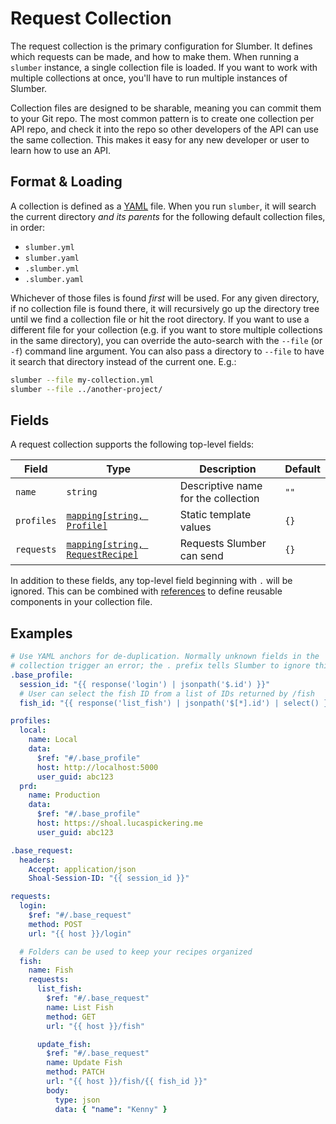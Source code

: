 # Request Collection

The request collection is the primary configuration for Slumber. It defines which requests can be made, and how to make them. When running a `slumber` instance, a single collection file is loaded. If you want to work with multiple collections at once, you'll have to run multiple instances of Slumber.

Collection files are designed to be sharable, meaning you can commit them to your Git repo. The most common pattern is to create one collection per API repo, and check it into the repo so other developers of the API can use the same collection. This makes it easy for any new developer or user to learn how to use an API.

## Format & Loading

A collection is defined as a [YAML](https://yaml.org/) file. When you run `slumber`, it will search the current directory _and its parents_ for the following default collection files, in order:

- `slumber.yml`
- `slumber.yaml`
- `.slumber.yml`
- `.slumber.yaml`

Whichever of those files is found _first_ will be used. For any given directory, if no collection file is found there, it will recursively go up the directory tree until we find a collection file or hit the root directory. If you want to use a different file for your collection (e.g. if you want to store multiple collections in the same directory), you can override the auto-search with the `--file` (or `-f`) command line argument. You can also pass a directory to `--file` to have it search that directory instead of the current one. E.g.:

```sh
slumber --file my-collection.yml
slumber --file ../another-project/
```

## Fields

A request collection supports the following top-level fields:

| Field      | Type                                                    | Description                         | Default |
| ---------- | ------------------------------------------------------- | ----------------------------------- | ------- |
| `name`     | `string`                                                | Descriptive name for the collection | `""`    |
| `profiles` | [`mapping[string, Profile]`](./profile.md)              | Static template values              | `{}`    |
| `requests` | [`mapping[string, RequestRecipe]`](./request_recipe.md) | Requests Slumber can send           | `{}`    |

In addition to these fields, any top-level field beginning with `.` will be ignored. This can be combined with [references](../../user_guide/composition.md) to define reusable components in your collection file.

## Examples

```yaml
# Use YAML anchors for de-duplication. Normally unknown fields in the
# collection trigger an error; the . prefix tells Slumber to ignore this field
.base_profile:
  session_id: "{{ response('login') | jsonpath('$.id') }}"
  # User can select the fish ID from a list of IDs returned by /fish
  fish_id: "{{ response('list_fish') | jsonpath('$[*].id') | select() }}"

profiles:
  local:
    name: Local
    data:
      $ref: "#/.base_profile"
      host: http://localhost:5000
      user_guid: abc123
  prd:
    name: Production
    data:
      $ref: "#/.base_profile"
      host: https://shoal.lucaspickering.me
      user_guid: abc123

.base_request:
  headers:
    Accept: application/json
    Shoal-Session-ID: "{{ session_id }}"

requests:
  login:
    $ref: "#/.base_request"
    method: POST
    url: "{{ host }}/login"

  # Folders can be used to keep your recipes organized
  fish:
    name: Fish
    requests:
      list_fish:
        $ref: "#/.base_request"
        name: List Fish
        method: GET
        url: "{{ host }}/fish"

      update_fish:
        $ref: "#/.base_request"
        name: Update Fish
        method: PATCH
        url: "{{ host }}/fish/{{ fish_id }}"
        body:
          type: json
          data: { "name": "Kenny" }
```
